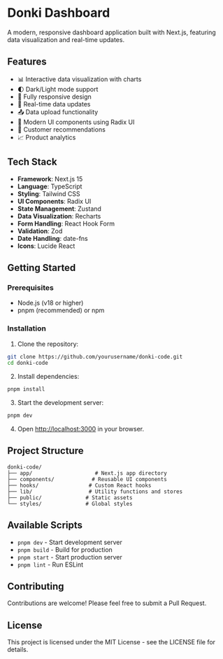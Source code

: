 # Donki Dashboard

A modern, responsive dashboard application built with Next.js, featuring data visualization and real-time updates.

## Features

- 📊 Interactive data visualization with charts
- 🌓 Dark/Light mode support
- 📱 Fully responsive design
- 🔄 Real-time data updates
- 📤 Data upload functionality
- 🎨 Modern UI components using Radix UI
- 🎯 Customer recommendations
- 📈 Product analytics

## Tech Stack

- **Framework**: Next.js 15
- **Language**: TypeScript
- **Styling**: Tailwind CSS
- **UI Components**: Radix UI
- **State Management**: Zustand
- **Data Visualization**: Recharts
- **Form Handling**: React Hook Form
- **Validation**: Zod
- **Date Handling**: date-fns
- **Icons**: Lucide React

## Getting Started

### Prerequisites

- Node.js (v18 or higher)
- pnpm (recommended) or npm

### Installation

1. Clone the repository:

```bash
git clone https://github.com/yourusername/donki-code.git
cd donki-code
```

2. Install dependencies:

```bash
pnpm install
```

3. Start the development server:

```bash
pnpm dev
```

4. Open [http://localhost:3000](http://localhost:3000) in your browser.

## Project Structure

```
donki-code/
├── app/                    # Next.js app directory
├── components/            # Reusable UI components
├── hooks/                # Custom React hooks
├── lib/                  # Utility functions and stores
├── public/              # Static assets
└── styles/              # Global styles
```

## Available Scripts

- `pnpm dev` - Start development server
- `pnpm build` - Build for production
- `pnpm start` - Start production server
- `pnpm lint` - Run ESLint

## Contributing

Contributions are welcome! Please feel free to submit a Pull Request.

## License

This project is licensed under the MIT License - see the LICENSE file for details.
